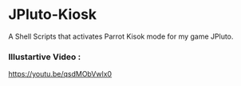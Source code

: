 # JPluto-Kiosk
A Shell Scripts that activates Parrot Kisok mode for my game JPluto.
### Illustartive Video : 
https://youtu.be/qsdMObVwlx0
